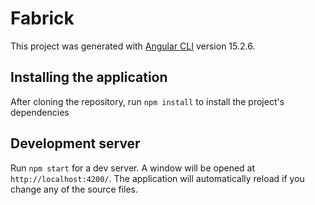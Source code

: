 # Fabrick

This project was generated with [Angular CLI](https://github.com/angular/angular-cli) version 15.2.6.

## Installing the application

After cloning the repository, run `npm install` to install the project's dependencies

## Development server

Run `npm start` for a dev server. A window will be opened at `http://localhost:4200/`. The application will automatically reload if you change any of the source files.
